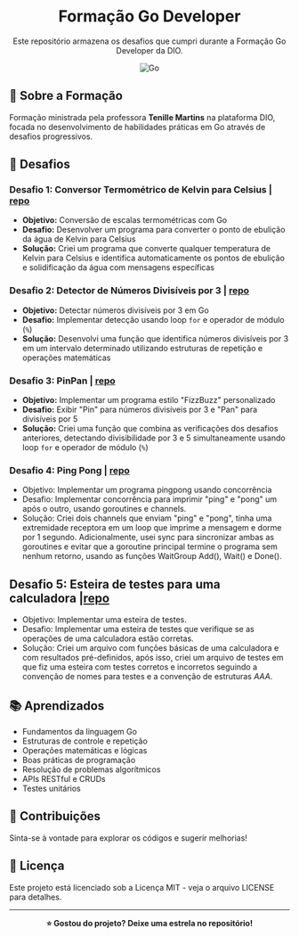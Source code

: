 <div align="center">
  <h1>Formação Go Developer</h1>

  <p>Este repositório armazena os desafios que cumpri durante a Formação Go Developer da DIO.</p>

  ![Go](https://img.shields.io/badge/Go-00ADD8?style=for-the-badge&logo=go&logoColor=white)
</div>

## 🎯 Sobre a Formação
Formação ministrada pela professora **Tenille Martins** na plataforma DIO, focada no desenvolvimento de habilidades práticas em Go através de desafios progressivos.

## 🚀 Desafios

### Desafio 1: Conversor Termométrico de Kelvin para Celsius | [repo](challenge1-temperature-converter.go)
- **Objetivo:** Conversão de escalas termométricas com Go
- **Desafio:** Desenvolver um programa para converter o ponto de ebulição da água de Kelvin para Celsius
- **Solução:** Criei um programa que converte qualquer temperatura de Kelvin para Celsius e identifica automaticamente os pontos de ebulição e solidificação da água com mensagens específicas

### Desafio 2: Detector de Números Divisíveis por 3 | [repo](challenge2-divisible-by-three.go)
- **Objetivo:** Detectar números divisíveis por 3 em Go
- **Desafio:** Implementar detecção usando loop `for` e operador de módulo (`%`)
- **Solução:** Desenvolvi uma função que identifica números divisíveis por 3 em um intervalo determinado utilizando estruturas de repetição e operações matemáticas

### Desafio 3: PinPan | [repo](challenge3-pinpan.go)
- **Objetivo:** Implementar um programa estilo "FizzBuzz" personalizado
- **Desafio:** Exibir "Pin" para números divisíveis por 3 e "Pan" para divisíveis por 5
- **Solução:** Criei uma função que combina as verificações dos desafios anteriores, detectando divisibilidade por 3 e 5 simultaneamente usando loop `for` e operador de módulo (`%`)

### Desafio 4: Ping Pong | [repo](challenge4-pingpong-concurrency.go)
- Objetivo: Implementar um programa pingpong usando concorrência
- Desafio: Implementar concorrência para imprimir "ping" e "pong" um após o outro, usando goroutines e channels.
- Solução: Criei dois channels que enviam "ping" e "pong", tinha uma extremidade receptora em um loop que imprime a mensagem e dorme por 1 segundo. Adicionalmente, usei sync para sincronizar ambas as goroutines e evitar que a goroutine principal termine o programa sem nenhum retorno, usando as funções WaitGroup Add(), Wait() e Done().

## Desafio 5: Esteira de testes para uma calculadora |[repo](challenge5-unit-testing)
- Objetivo: Implementar uma esteira de testes.
- Desafio: Implementar uma esteira de testes que verifique se as operações de uma calculadora estão corretas.
- Solução: Criei um arquivo com funções básicas de uma calculadora e com resultados pré-definidos, após isso, criei um arquivo de testes em que fiz uma esteira com testes corretos e incorretos seguindo a convenção de nomes para testes e a convenção de estruturas *AAA*.

## 📚 Aprendizados
- Fundamentos da linguagem Go
- Estruturas de controle e repetição
- Operações matemáticas e lógicas
- Boas práticas de programação
- Resolução de problemas algorítmicos
- APIs RESTful e CRUDs
- Testes unitários

## 🤝 Contribuições
Sinta-se à vontade para explorar os códigos e sugerir melhorias!


## 📄 Licença
Este projeto está licenciado sob a Licença MIT - veja o arquivo LICENSE para detalhes.

---
<div align="center">
  <b>⭐ Gostou do projeto? Deixe uma estrela no repositório!</b>
</div>
